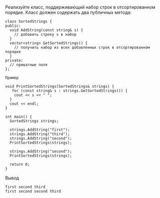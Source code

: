 Реализуйте класс, поддерживающий набор строк в отсортированном порядке. 
Класс должен содержать два публичных метода:

	class SortedStrings {
	public:
	  void AddString(const string& s) {
	    // добавить строку s в набор
	  }
	  vector<string> GetSortedStrings() {
	    // получить набор из всех добавленных строк в отсортированном порядке
	  }
	private:
	  // приватные поля
	};

	Пример

	void PrintSortedStrings(SortedStrings& strings) {
	   for (const string& s : strings.GetSortedStrings()) {
	    cout << s << " ";
	  }
	  cout << endl;
	}

	int main() {
	  SortedStrings strings;
	  
	  strings.AddString("first");
	  strings.AddString("third");
	  strings.AddString("second");
	  PrintSortedStrings(strings);
	  
	  strings.AddString("second");
	  PrintSortedStrings(strings);
	  
	  return 0;
	}

Вывод

	first second third
	first second second third